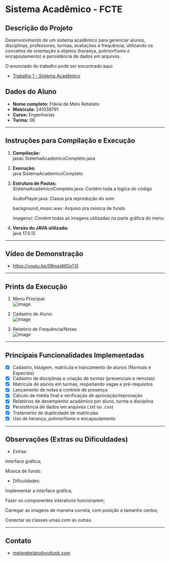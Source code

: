 # Sistema Acadêmico - FCTE

## Descrição do Projeto

Desenvolvimento de um sistema acadêmico para gerenciar alunos, disciplinas, professores, turmas, avaliações e frequência, utilizando os conceitos de orientação a objetos (herança, polimorfismo e encapsulamento) e persistência de dados em arquivos.

O enunciado do trabalho pode ser encontrado aqui:
- [Trabalho 1 - Sistema Acadêmico](https://github.com/lboaventura25/OO-T06_2025.1_UnB_FCTE/blob/main/trabalhos/ep1/README.md)

## Dados do Aluno

- **Nome completo:** Flávia de Melo Rebelato
- **Matrícula:** 241038791
- **Curso:** Engenharias
- **Turma:** 06

---

## Instruções para Compilação e Execução

1. **Compilação:**  
   javac SistemaAcademicoCompleto.java

2. **Execução:**  
   java SistemaAcademicoCompleto

3. **Estrutura de Pastas:**  
   SistemaAcademicoCompleto.java: Contém toda a lógica do código
   
   AudioPlayer.java: Classe pra reprodução do som
   
   background_music.wav: Arquivo pra música de fundo
   
   imagens/: Contém todas as imagens utilizadas na parte gráfica do menu
   


3. **Versão do JAVA utilizada:**  
   java 17.0.12

---

## Vídeo de Demonstração

- https://youtu.be/08masMOoTi0

---

## Prints da Execução

1. Menu Principal:  
   ![image](https://github.com/user-attachments/assets/0ec5a4c5-ec93-4678-8301-4366152188fe)


2. Cadastro de Aluno:  
   ![image](https://github.com/user-attachments/assets/9e6127da-4829-4cf9-ae81-c2fb8567febb)


3. Relatório de Frequência/Notas:  
   ![image](https://github.com/user-attachments/assets/21d4cbb6-4a45-4955-915b-18463b47f3e8)


---

## Principais Funcionalidades Implementadas

- [x] Cadastro, listagem, matrícula e trancamento de alunos (Normais e Especiais)
- [x] Cadastro de disciplinas e criação de turmas (presenciais e remotas)
- [x] Matrícula de alunos em turmas, respeitando vagas e pré-requisitos
- [x] Lançamento de notas e controle de presença
- [x] Cálculo de média final e verificação de aprovação/reprovação
- [x] Relatórios de desempenho acadêmico por aluno, turma e disciplina
- [x] Persistência de dados em arquivos (.txt ou .csv)
- [x] Tratamento de duplicidade de matrículas
- [x] Uso de herança, polimorfismo e encapsulamento

---

## Observações (Extras ou Dificuldades)

- Extras:

Interface gráfica;

Música de fundo.

- Dificuldades:

Implementar a interface gráfica;

Fazer os componentes interativos funcionarem;

Carregar as imagens de maneira correta, com posição e tamanho certos;

Conectar as classes umas com as outras.

---

## Contato

- melorebelato@outlook.com
